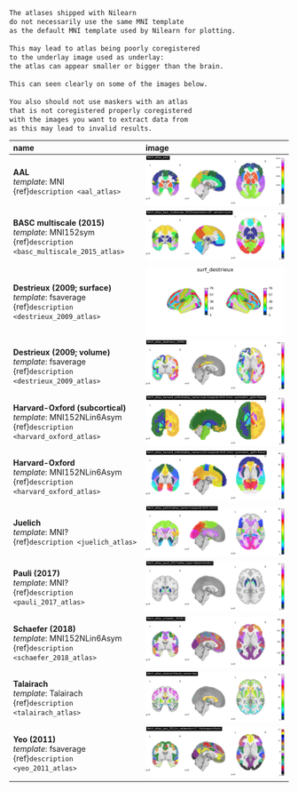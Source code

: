
<!--
!!!!! DO NOT EDIT MANUALLY !!!!!
This file is auto-generated.
To modify the content of this file do it via the script:
make_atlas_table.py
-->

```{warning}
The atlases shipped with Nilearn
do not necessarily use the same MNI template
as the default MNI template used by Nilearn for plotting.

This may lead to atlas being poorly coregistered
to the underlay image used as underlay:
the atlas can appear smaller or bigger than the brain.

This can seen clearly on some of the images below.

You also should not use maskers with an atlas
that is not coregistered properly coregistered
with the images you want to extract data from
as this may lead to invalid results.
```

| name                                                                                                             | image                                                                                                            |
|:-----------------------------------------------------------------------------------------------------------------|:-----------------------------------------------------------------------------------------------------------------|
| **AAL**<br>*template*: MNI<br>{ref}`description <aal_atlas>`<br>                                                 | ![name](../images/deterministic_atlas_aal.png)                                                                   |
| **BASC multiscale (2015)**<br>*template*: MNI152sym<br>{ref}`description <basc_multiscale_2015_atlas>`<br>       | ![name](../images/deterministic_atlas_basc_multiscale_2015_resolution-20_version-sym.png)                        |
| **Destrieux (2009; surface)**<br>*template*: fsaverage<br>{ref}`description <destrieux_2009_atlas>`<br>          | ![name](../images/deterministic_atlas_surf_destrieux.png)                                                        |
| **Destrieux (2009; volume)**<br>*template*: fsaverage<br>{ref}`description <destrieux_2009_atlas>`<br>           | ![name](../images/deterministic_atlas_destrieux_2009.png)                                                        |
| **Harvard-Oxford (subcortical)**<br>*template*: MNI152NLin6Asym<br>{ref}`description <harvard_oxford_atlas>`<br> | ![name](../images/deterministic_atlas_harvard_oxford_atlas_name-sub-maxprob-thr0-1mm_symmetric_split-False.png)  |
| **Harvard-Oxford**<br>*template*: MNI152NLin6Asym<br>{ref}`description <harvard_oxford_atlas>`<br>               | ![name](../images/deterministic_atlas_harvard_oxford_atlas_name-cort-maxprob-thr0-1mm_symmetric_split-False.png) |
| **Juelich**<br>*template*: MNI?<br>{ref}`description <juelich_atlas>`<br>                                        | ![name](../images/deterministic_atlas_juelich_atlas_name-maxprob-thr0-1mm.png)                                   |
| **Pauli (2017)**<br>*template*: MNI?<br>{ref}`description <pauli_2017_atlas>`<br>                                | ![name](../images/deterministic_atlas_pauli_2017_atlas_type-deterministic.png)                                   |
| **Schaefer (2018)**<br>*template*: MNI152NLin6Asym<br>{ref}`description <schaefer_2018_atlas>`<br>               | ![name](../images/deterministic_atlas_schaefer_2018.png)                                                         |
| **Talairach**<br>*template*: Talairach<br>{ref}`description <talairach_atlas>`<br>                               | ![name](../images/deterministic_atlas_talairach_level_name-ba.png)                                               |
| **Yeo (2011)**<br>*template*: fsaverage<br>{ref}`description <yeo_2011_atlas>`<br>                               | ![name](../images/deterministic_atlas_yeo_2011_n_networks-17_thickness-thick.png)                                |
